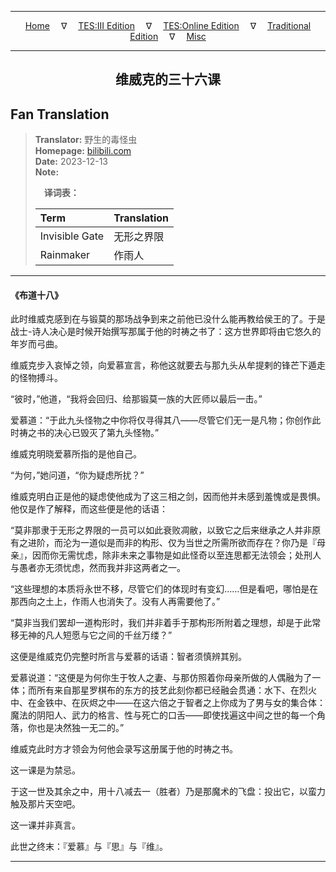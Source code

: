 
---

<!-- Jekyll Page Links -->

<center>
<a href="../../../../../../index.html">Home</a>
&emsp;&nabla;&emsp;
<a href="../../../../../index-tes3.html">TES:III Edition</a>
&emsp;&nabla;&emsp;
<a href="../../../../../index-teso.html">TES:Online Edition</a>
&emsp;&nabla;&emsp;
<a href="../../../../../index-traditional.html">Traditional Edition</a>
&emsp;&nabla;&emsp;
<a href="../../../../../index-misc.html">Misc</a>
</center>

<!-- Markdown Body Below: -->

---

<center>
<h2><span style="font-family:SimSun">维威克的三十六课</span></h2>
</center>

## Fan Translation

> __Translator:__ 野生的毒怪虫\
> __Homepage:__ [bilibili.com][1]\
> __Date:__ 2023-12-13\
> __Note:__
>
> &emsp;__译词表：__
>
> | Term           | Translation |
> |:---------------|:------------|
> | Invisible Gate | 无形之界限 |
> | Rainmaker      | 作雨人 |

[1]: https://www.bilibili.com/opus/874695318479831045/

---

#### 《布道十八》

此时维威克感到在与锻莫的那场战争到来之前他已没什么能再教给侯王的了。于是战士-诗人决心是时候开始撰写那属于他的时祷之书了：这方世界即将由它悠久的年岁而弓曲。

维威克步入哀悼之领，向爱慕宣言，称他这就要去与那九头从牟提剌的锋芒下遁走的怪物搏斗。

“彼时，”他道，“我将会回归、给那锻莫一族的大匠师以最后一击。”

爱慕道：“于此九头怪物之中你将仅寻得其八——尽管它们无一是凡物；你创作此时祷之书的决心已毁灭了第九头怪物。”

维威克明晓爱慕所指的是他自己。

“为何，”她问道，“你为疑虑所扰？”

维威克明白正是他的疑虑使他成为了这三相之剑，因而他并未感到羞愧或是畏惧。他仅是作了解释，而这些便是他的话语：

“莫非那隶于无形之界限的一员可以如此衰败凋敝，以致它之后来继承之人并非原有之进阶，而沦为一道似是而非的构形、仅为当世之所需所欲而存在？你乃是『母亲』，因而你无需忧虑，除非未来之事物是如此怪奇以至连思都无法领会；处刑人与愚者亦无须忧虑，然而我并非这两者之一。

“这些理想的本质将永世不移，尽管它们的体现时有变幻……但是看吧，哪怕是在那西向之土上，作雨人也消失了。没有人再需要他了。”

“莫非当我们罢却一道构形时，我们并非着手于那构形所附着之理想，却是于此常移无神的凡人短愿与它之间的千丝万缕？”

这便是维威克仍完整时所言与爱慕的话语：智者须慎辨其别。

爱慕说道：“这便是为何你生于牧人之妻、与那仿照着你母亲所做的人偶融为了一体；而所有来自那星罗棋布的东方的技艺此刻你都已经融会贯通：水下、在烈火中、在金铁中、在灰烬之中——在这六倍之于智者之上你成为了男与女的集合体：魔法的阴阳人、武力的格言、性与死亡的口舌——即使找遍这中间之世的每一个角落，你也是决然独一无二的。”

维威克此时方才领会为何他会录写这册属于他的时祷之书。

这一课是为禁忌。

于这一世及其余之中，用十八减去一（胜者）乃是那魔术的飞盘：投出它，以蛮力触及那片天空吧。

这一课并非真言。

此世之终末：『爱慕』与『思』与『维』。

---
